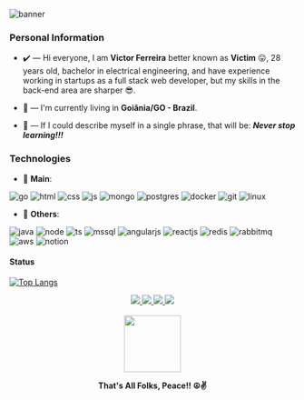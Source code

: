 ![banner](https://user-images.githubusercontent.com/78317087/141852124-4ad66c51-5ae7-41ab-b0f4-ee5c68200560.png)

### Personal Information
* ✔️ — Hi everyone, I am **Victor Ferreira** better known as **Victim** 😛, 28 years old, bachelor in electrical engineering, and have experience working in startups as a full stack web developer, but my skills in the back-end area are sharper 😎.

* 🌇 — I'm currently living in **Goiânia/GO - Brazil**.

* 🧠 — If I could describe myself in a single phrase, that will be: ***Never stop learning!!!***

### Technologies

* 👅 **Main**:

![go](https://img.shields.io/badge/Go-00ADD8?style=for-the-badge&logo=go&logoColor=white)
![html](https://img.shields.io/badge/HTML5-E34F26?style=for-the-badge&logo=html5&logoColor=white)
![css](https://img.shields.io/badge/CSS3-1572B6?style=for-the-badge&logo=css3&logoColor=white)
![js](https://img.shields.io/badge/JavaScript-323330?style=for-the-badge&logo=javascript&logoColor=F7DF1E)
![mongo](https://img.shields.io/badge/MongoDB-4EA94B?style=for-the-badge&logo=mongodb&logoColor=white)
![postgres](https://img.shields.io/badge/PostgreSQL-316192?style=for-the-badge&logo=postgresql&logoColor=white)
![docker](https://img.shields.io/badge/Docker-2CA5E0?style=for-the-badge&logo=docker&logoColor=white)
![git](https://img.shields.io/badge/Git-F05032?style=for-the-badge&logo=git&logoColor=white)
![linux](https://img.shields.io/badge/Linux-FCC624?style=for-the-badge&logo=linux&logoColor=black)

* 👻 **Others**:

![java](https://img.shields.io/badge/Java-ED8B00?style=for-the-badge&logo=java&logoColor=white)
![node](https://img.shields.io/badge/Node.js-339933?style=for-the-badge&logo=nodedotjs&logoColor=white)
![ts](https://img.shields.io/badge/TypeScript-007ACC?style=for-the-badge&logo=typescript&logoColor=white)
![mssql](https://img.shields.io/badge/Microsoft%20SQL%20Server-CC2927?style=for-the-badge&logo=microsoft%20sql%20server&logoColor=white)
![angularjs](https://img.shields.io/badge/AngularJS-E23237?style=for-the-badge&logo=angularjs&logoColor=white)
![reactjs](https://img.shields.io/badge/React-20232A?style=for-the-badge&logo=react&logoColor=61DAFB)
![redis](https://img.shields.io/badge/redis-CC0000.svg?&style=for-the-badge&logo=redis&logoColor=white)
![rabbitmq](https://img.shields.io/badge/rabbitmq-%23FF6600.svg?&style=for-the-badge&logo=rabbitmq&logoColor=white)
![aws](https://img.shields.io/badge/Amazon_AWS-FF9900?style=for-the-badge&logo=amazonaws&logoColor=white)
![notion](https://img.shields.io/badge/Notion-000000?style=for-the-badge&logo=notion&logoColor=white)

#### Status

[![Top Langs](https://github-readme-stats-vict-devv.vercel.app/api/top-langs/?username=vict-devv&hide=javascript,css,scss,html&layout=compact)](https://github.com/vict-devv/github-readme-stats)


<div align=center>
  <a href=https://www.linkedin.com/in/victor-ferreira-ara%C3%BAjo-327049156>
    <img src=https://img.shields.io/badge/linkedin-%230077B5.svg?style=for-the-badge&logo=linkedin&logoColor=white />
  </a>
  
  <a href=https://www.instagram.com/victdevv>
    <img src=https://img.shields.io/badge/instagram-%23E4405F.svg?style=for-the-badge&logo=Instagram&logoColor=white />
  </a>
  
  <a href=mailto:victor.devv@gmail.com>
    <img src=https://img.shields.io/badge/Gmail-D14836?style=for-the-badge&logo=gmail&logoColor=white />
  </a>
  
  <a href=https://open.spotify.com/user/n3c1r7drf29zafon674wuvdfz>
    <img src=https://img.shields.io/badge/Spotify-1ED760?style=for-the-badge&logo=spotify&logoColor=white />
  </a>
  
  <br/>
  <br/>
  
  <img src="https://giffiles.alphacoders.com/104/104437.gif" width=100 height=100>
  
  <br/>
  
  <span><b>That's All Folks, Peace!! ☮️✌️</b></span>
</div>
